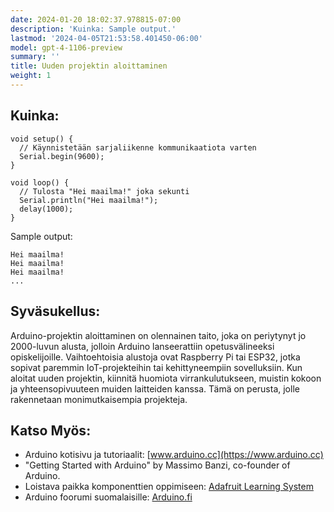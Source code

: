 ```yaml
---
date: 2024-01-20 18:02:37.978815-07:00
description: 'Kuinka: Sample output.'
lastmod: '2024-04-05T21:53:58.401450-06:00'
model: gpt-4-1106-preview
summary: ''
title: Uuden projektin aloittaminen
weight: 1
---
```


## Kuinka:
```Arduino
void setup() {
  // Käynnistetään sarjaliikenne kommunikaatiota varten
  Serial.begin(9600);
}

void loop() {
  // Tulosta "Hei maailma!" joka sekunti
  Serial.println("Hei maailma!");
  delay(1000);
}
```

Sample output:
```
Hei maailma!
Hei maailma!
Hei maailma!
...

```

## Syväsukellus:
Arduino-projektin aloittaminen on olennainen taito, joka on periytynyt jo 2000-luvun alusta, jolloin Arduino lanseerattiin opetusvälineeksi opiskelijoille. Vaihtoehtoisia alustoja ovat Raspberry Pi tai ESP32, jotka sopivat paremmin IoT-projekteihin tai kehittyneempiin sovelluksiin. Kun aloitat uuden projektin, kiinnitä huomiota virrankulutukseen, muistin kokoon ja yhteensopivuuteen muiden laitteiden kanssa. Tämä on perusta, jolle rakennetaan monimutkaisempia projekteja.

## Katso Myös:
- Arduino kotisivu ja tutoriaalit: [www.arduino.cc](https://www.arduino.cc)
- "Getting Started with Arduino" by Massimo Banzi, co-founder of Arduino.
- Loistava paikka komponenttien oppimiseen: [Adafruit Learning System](https://learn.adafruit.com/)
- Arduino foorumi suomalaisille: [Arduino.fi](http://arduino.fi)
